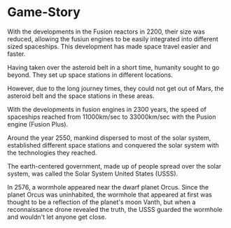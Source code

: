 # Game-Story

With the developments in the Fusion reactors in 2200, their size was reduced, allowing the fusiun engines to be easily integrated into different sized spaceships. This development has made space travel easier and faster.

Having taken over the asteroid belt in a short time, humanity sought to go beyond. They set up space stations in different locations.

However, due to the long journey times, they could not get out of Mars, the asteroid belt and the space stations in these areas.

With the developments in fusion engines in 2300 years, the speed of spaceships reached from 11000km/sec to 33000km/sec with the Pusion engine (Fusion Plus).

Around the year 2550, mankind dispersed to most of the solar system, established different space stations and conquered the solar system with the technologies they reached.

The earth-centered government, made up of people spread over the solar system, was called the Solar System United States (USSS).

In 2576, a wormhole appeared near the dwarf planet Orcus. Since the planet Orcus was uninhabited, the wormhole that appeared at first was thought to be a reflection of the planet's moon Vanth, but when a reconnaissance drone revealed the truth, the USSS guarded the wormhole and wouldn't let anyone get close.
